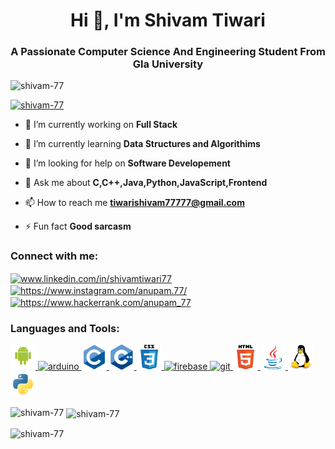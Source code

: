 <h1 align="center">Hi 👋, I'm Shivam Tiwari</h1>
<h3 align="center">A Passionate Computer Science And Engineering Student From Gla University</h3>

<p align="left"> <img src="https://komarev.com/ghpvc/?username=shivam-77&label=Profile%20views&color=0e75b6&style=flat" alt="shivam-77" /> </p>

<p align="left"> <a href="https://github.com/ryo-ma/github-profile-trophy"><img src="https://github-profile-trophy.vercel.app/?username=shivam-77" alt="shivam-77" /></a> </p>

- 🔭 I’m currently working on **Full Stack**

- 🌱 I’m currently learning **Data Structures and Algorithims**

- 🤝 I’m looking for help on **Software Developement**

- 💬 Ask me about **C,C++,Java,Python,JavaScript,Frontend**

- 📫 How to reach me **tiwarishivam77777@gmail.com**

- ⚡ Fun fact **Good sarcasm**

<h3 align="left">Connect with me:</h3>
<p align="left">
<a href="https://www.linkedin.com/in/shivamtiwari77" target="blank"><img align="center" src="https://raw.githubusercontent.com/rahuldkjain/github-profile-readme-generator/master/src/images/icons/Social/linked-in-alt.svg" alt="www.linkedin.com/in/shivamtiwari77" height="30" width="40" /></a>
<a href="https://www.instagram.com/anupam.77/" target="blank"><img align="center" src="https://raw.githubusercontent.com/rahuldkjain/github-profile-readme-generator/master/src/images/icons/Social/instagram.svg" alt="https://www.instagram.com/anupam.77/" height="30" width="40" /></a>
<a href="https://www.hackerrank.com/anupam_77" target="blank"><img align="center" src="https://raw.githubusercontent.com/rahuldkjain/github-profile-readme-generator/master/src/images/icons/Social/hackerrank.svg" alt="https://www.hackerrank.com/anupam_77" height="30" width="40" /></a>
</p>

<h3 align="left">Languages and Tools:</h3>
<p align="left"> <a href="https://developer.android.com" target="_blank"> <img src="https://raw.githubusercontent.com/devicons/devicon/master/icons/android/android-original-wordmark.svg" alt="android" width="40" height="40"/> </a> <a href="https://www.arduino.cc/" target="_blank"> <img src="https://cdn.worldvectorlogo.com/logos/arduino-1.svg" alt="arduino" width="40" height="40"/> </a> <a href="https://www.cprogramming.com/" target="_blank"> <img src="https://raw.githubusercontent.com/devicons/devicon/master/icons/c/c-original.svg" alt="c" width="40" height="40"/> </a> <a href="https://www.w3schools.com/cpp/" target="_blank"> <img src="https://raw.githubusercontent.com/devicons/devicon/master/icons/cplusplus/cplusplus-original.svg" alt="cplusplus" width="40" height="40"/> </a> <a href="https://www.w3schools.com/css/" target="_blank"> <img src="https://raw.githubusercontent.com/devicons/devicon/master/icons/css3/css3-original-wordmark.svg" alt="css3" width="40" height="40"/> </a> <a href="https://firebase.google.com/" target="_blank"> <img src="https://www.vectorlogo.zone/logos/firebase/firebase-icon.svg" alt="firebase" width="40" height="40"/> </a> <a href="https://git-scm.com/" target="_blank"> <img src="https://www.vectorlogo.zone/logos/git-scm/git-scm-icon.svg" alt="git" width="40" height="40"/> </a> <a href="https://www.w3.org/html/" target="_blank"> <img src="https://raw.githubusercontent.com/devicons/devicon/master/icons/html5/html5-original-wordmark.svg" alt="html5" width="40" height="40"/> </a> <a href="https://www.java.com" target="_blank"> <img src="https://raw.githubusercontent.com/devicons/devicon/master/icons/java/java-original.svg" alt="java" width="40" height="40"/> </a> <a href="https://www.linux.org/" target="_blank"> <img src="https://raw.githubusercontent.com/devicons/devicon/master/icons/linux/linux-original.svg" alt="linux" width="40" height="40"/> </a> <a href="https://www.python.org" target="_blank"> <img src="https://raw.githubusercontent.com/devicons/devicon/master/icons/python/python-original.svg" alt="python" width="40" height="40"/> </a> </p>

<p><img align="left" src="https://github-readme-stats.vercel.app/api/top-langs?username=shivam-77&show_icons=true&locale=en&layout=compact" alt="shivam-77" /></p>

<p>&nbsp;<img align="center" src="https://github-readme-stats.vercel.app/api?username=shivam-77&show_icons=true&locale=en" alt="shivam-77" /></p>

<p><img align="center" src="https://github-readme-streak-stats.herokuapp.com/?user=shivam-77&" alt="shivam-77" /></p>

